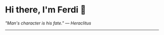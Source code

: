 <h1>Hi there, I'm Ferdi 👋</h1>

<p><em>
  "Man's character is his fate." — Heraclitus
</em></p>

---
